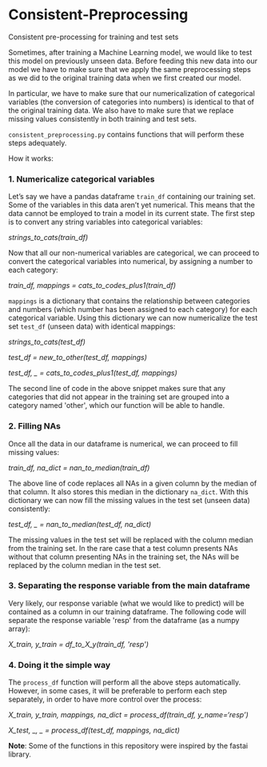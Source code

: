 # Consistent-Preprocessing
Consistent pre-processing for training and test sets

Sometimes, after training a Machine Learning model, we would like to test this model on previously unseen data. Before feeding this new data into our model we have to make sure that we apply the same preprocessing steps as we did to the original training data when we first created our model.

In particular, we have to make sure that our numericalization of categorical variables (the conversion of categories into numbers) is identical to that of the original training data.
We also have to make sure that we replace missing values consistently in both training and test sets.

`consistent_preprocessing.py` contains functions that will perform these steps adequately.

How it works:

### 1. Numericalize categorical variables

Let’s say we have a pandas dataframe `train_df` containing our training set. Some of the variables in this data aren’t yet numerical. This means that the data cannot be employed to train a model in its current state. The first step is to convert any string variables into categorical variables:

*strings_to_cats(train_df)*

Now that all our non-numerical variables are categorical, we can proceed to convert the categorical variables into numerical, by assigning a number to each category:

*train_df, mappings = cats_to_codes_plus1(train_df)*

`mappings` is a dictionary that contains the relationship between categories and numbers (which number has been assigned to each category) for each categorical variable. Using this dictionary we can now numericalize the test set `test_df` (unseen data) with identical mappings:

*strings_to_cats(test_df)*

*test_df = new_to_other(test_df, mappings)*

*test_df, _ = cats_to_codes_plus1(test_df, mappings)*

The second line of code in the above snippet makes sure that any categories that did not appear in the training set are grouped into a category named 'other', which our function will be able to handle.

### 2. Filling NAs

Once all the data in our dataframe is numerical, we can proceed to fill missing values:

*train_df, na_dict = nan_to_median(train_df)*

The above line of code replaces all NAs in a given column by the median of that column. It also stores this median in the dictionary `na_dict`.
With this dictionary we can now fill the missing values in the test set (unseen data) consistently:

*test_df, _ = nan_to_median(test_df, na_dict)*

The missing values in the test set will be replaced with the column median from the training set. In the rare case that a test column presents NAs without that column presenting NAs in the training set, the NAs will be replaced by the column median in the test set.

### 3. Separating the response variable from the main dataframe

Very likely, our response variable (what we would like to predict) will be contained as a column in our training dataframe. The following code will separate the response variable 'resp' from the dataframe (as a numpy array):

*X_train, y_train = df_to_X_y(train_df, 'resp')*

### 4. Doing it the simple way

The `process_df` function will perform all the above steps automatically. However, in some cases, it will be preferable to perform each step separately, in order to have more control over the process:

*X_train, y_train, mappings, na_dict = process_df(train_df, y_name=‘resp’)*

*X_test, _, _ = process_df(test_df, mappings, na_dict)*

**Note**: Some of the functions in this repository were inspired by the fastai library.

